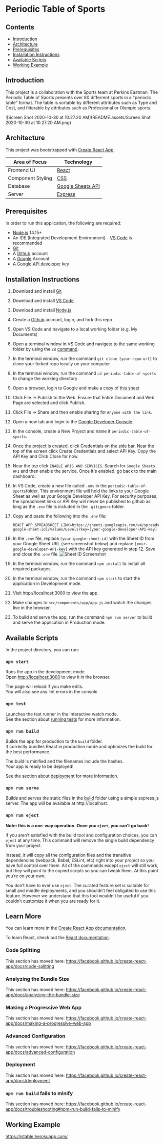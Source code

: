 # Periodic Table of Sports

## Contents

- [Introduction](#Introduction)
- [Architecture](#Architecture)
- [Prerequisites](#Prerequisites)
- [Installation Instructions](#Installation-Instructions)
- [Available Scripts](#Available-Scripts)
- [Working Example](#Working-Example)

## Introduction

This project is a collaboration with the Sports team at Perkins Eastman. The Periodic Table of Sports presents over 80 differrent sports in a "periodic table" format. The table is sortable by different attributes such as Type and Cost, and filterable by attributes such as Professional or Olympic sports.

![Screen Shot 2020-10-30 at 10.27.20 AM](README.assets/Screen Shot 2020-10-30 at 10.27.20 AM.png)

## Architecture

This project was bootstrapped with [Create React App](https://github.com/facebook/create-react-app).

| Area of Focus           | Technology          |
| ----------------------- | ------------------- |
| Frontend UI             | [React](https://reactjs.org/)               |
| Component Styling       | [CSS](https://developer.mozilla.org/en-US/docs/Web/CSS)   |
| Database                | [Google Sheets API](https://developers.google.com/sheets/api)      |
| Server                  | [Express](https://expressjs.com/)             |

## Prerequisites

In order to run this application, the following are required:

- [Node.js](https://nodejs.org/en/) 14.15+
- An IDE (Integrated Development Environment) - [VS Code](https://code.visualstudio.com/) is recommended
- [Git](https://git-scm.com/)
- A [Github](https://github.com/) account
- A [Google](https://google.com) Account
- A [Google API developer](https://developers.google.com/) key

## Installation Instructions

1. Download and install [Git](https://git-scm.com/downloads)

2. Download and install [VS Code](https://code.visualstudio.com/download)

3. Download and install [Node.js](https://nodejs.org/en/download/)

4. Create a [Github](https://github.com/) account, login, and fork this repo

5. Open VS Code and navigate to a local working folder (e.g. My Documents)

6. Open a terminal window in VS Code and navigate to the same working folder by using the `cd` [command](https://www.howtogeek.com/659411/how-to-change-directories-in-command-prompt-on-windows-10/).

7. In the terminal window, run the command `git clone [your-repo-url]` to clone your forked repo locally on your computer

8. In the terminal window, run the command `cd periodic-table-of-sports` to change the working directory

9. Open a browser, login to Google and make a copy of [this sheet](https://docs.google.com/spreadsheets/d/1fWhPRda2Nb9umDM6NCScFV12WcR-QC9XT0gKat1IBIk/edit?usp=sharing)

10. Click File -> Publish to the Web. Ensure that Entire Document and Web Page are selected and click Publish.

11. Click File -> Share and then enable sharing for `Anyone with the link`.

12. Open a new tab and login to the [Google Developer Console](https://console.developers.google.com/apis/dashboard).

13. In the console, create a New Project and name it `periodic-table-of-sports`.

14. Once the project is created, click Credentials on the side bar. Near the top of the screen click Create Credentials and select API Key. Copy the API Key and Click Close for now.

15. Near the top click `ENABLE APIS AND SERVICES`. Search for `Google Sheets API` and then enable the service. Once it's enabled, go back to the main dashboard.

16. In VS Code, create a new file called `.env` in the `periodic-table-of-sports`folder. This environment file will hold the links to your Google Sheet as well as your Google Developer API Key. For security purposes, the spreadhseet links or API Key will never be published to github as long as the `.env` file is included in the `.gitignore` folder.

17. Copy and paste the following into the `.env` file:

      ```
      REACT_APP_SPREADSHEET_LINK=https://sheets.googleapis.com/v4/spreadsheets/[your-google-sheet-id]/values/Levels?key=[your-google-developer-API-key]
      ```


18. In the `.env` file, replace `[your-google-sheet-id]` with the Sheet ID from your Google Sheet URL (see screenshot below) and replace `[your-google-developer-API-key]` with the API key generated in step 12. Save and close the `.env` file.
![Sheet ID Screenshot](https://raw.githubusercontent.com/jeffreyclu/interactive-stacking/master/README.assets/Screen%20Shot%202020-10-28%20at%203.23.11%20PM.png)

19. In the terminal window, run the command `npm install` to install all required packages.
20. In the terminal window, run the command `npm start` to start the application in Development mode.
21. Visit http://localhost:3000 to view the app.
22. Make changes to `src/components/app/app.js` and watch the changes live in the browser.
23. To build and serve the app, run the command `npm run server` to build and serve the application in Production mode.

##  Available Scripts

In the project directory, you can run:

### `npm start`

Runs the app in the development mode.<br />
Open [http://localhost:3000](http://localhost:3000) to view it in the browser.

The page will reload if you make edits.<br />
You will also see any lint errors in the console.

### `npm test`

Launches the test runner in the interactive watch mode.<br />
See the section about [running tests](https://facebook.github.io/create-react-app/docs/running-tests) for more information.

### `npm run build`

Builds the app for production to the `build` folder.<br />
It correctly bundles React in production mode and optimizes the build for the best performance.

The build is minified and the filenames include the hashes.<br />
Your app is ready to be deployed!

See the section about [deployment](https://facebook.github.io/create-react-app/docs/deployment) for more information.

### `npm run serve`

Builds and serves the static files in the [build](#npm-run-build) folder using a simple express.js server. The app will be available at http://localhost.

### `npm run eject`

**Note: this is a one-way operation. Once you `eject`, you can’t go back!**

If you aren’t satisfied with the build tool and configuration choices, you can `eject` at any time. This command will remove the single build dependency from your project.

Instead, it will copy all the configuration files and the transitive dependencies (webpack, Babel, ESLint, etc) right into your project so you have full control over them. All of the commands except `eject` will still work, but they will point to the copied scripts so you can tweak them. At this point you’re on your own.

You don’t have to ever use `eject`. The curated feature set is suitable for small and middle deployments, and you shouldn’t feel obligated to use this feature. However we understand that this tool wouldn’t be useful if you couldn’t customize it when you are ready for it.

## Learn More

You can learn more in the [Create React App documentation](https://facebook.github.io/create-react-app/docs/getting-started).

To learn React, check out the [React documentation](https://reactjs.org/).

### Code Splitting

This section has moved here: https://facebook.github.io/create-react-app/docs/code-splitting

### Analyzing the Bundle Size

This section has moved here: https://facebook.github.io/create-react-app/docs/analyzing-the-bundle-size

### Making a Progressive Web App

This section has moved here: https://facebook.github.io/create-react-app/docs/making-a-progressive-web-app

### Advanced Configuration

This section has moved here: https://facebook.github.io/create-react-app/docs/advanced-configuration

### Deployment

This section has moved here: https://facebook.github.io/create-react-app/docs/deployment

### `npm run build` fails to minify

This section has moved here: https://facebook.github.io/create-react-app/docs/troubleshooting#npm-run-build-fails-to-minify

## Working Example

https://jstable.herokuapp.com/
